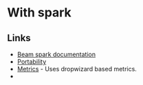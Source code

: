 # With spark


## Links
- [Beam spark documentation](https://beam.apache.org/documentation/runners/spark/)
- [Portability](https://beam.apache.org/roadmap/portability/)
- [Metrics](https://spark.apache.org/docs/latest/monitoring.html#metrics) - Uses dropwizard based metrics.
- 